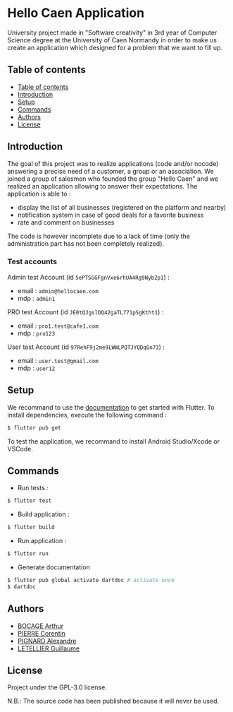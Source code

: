 # Hello Caen Application

University project made in "Software creativity" in 3rd year of Computer Science degree at the University of Caen Normandy in order to make us create an application which designed for a problem that we want to fill up.

## Table of contents

  - [Table of contents](#table-of-contents)
  - [Introduction](#introduction)
  - [Setup](#setup)
  - [Commands](#commands)
  - [Authors](#authors)
  - [License](#license)

## Introduction
The goal of this project was to realize applications (code and/or nocode) answering a precise need of a customer, a group or an association. We joined a group of salesmen who founded the group "Hello Caen" and we realized an application allowing to answer their expectations. The application is able to :
- display the list of all businesses (registered on the platform and nearby)
- notification system in case of good deals for a favorite business
- rate and comment on businesses

The code is however incomplete due to a lack of time (only the administration part has not been completely realized).

### Test accounts
Admin test Account (id `5ePTSGGFgnVxe6rhUA4Rg9Nyb2p1`) :
- email : `admin@hellocaen.com`
- mdp : `admin1`

PRO test Account (id `JE0tQJgslDQ42gaTL771pSgKtht1`) :
- email : `pro1.test@cafe1.com`
- mdp : `pro123`

User test Account (id `97RehF9j2me9LWWLPQTJYQDqGn73`) :
- email : `user.test@gmail.com`
- mdp : `user12`

## Setup
We recommand to use the [documentation](https://flutter.dev/docs/get-started/install) to get started with Flutter.
To install dependencies, execute the following command :
```sh
$ flutter pub get
```

To test the application, we recommand to install Android Studio/Xcode or VSCode.

## Commands
- Run tests :
```sh
$ flutter test
```

- Build application :
```sh
$ flutter build
```

- Run application :
```sh
$ flutter run
```

- Generate documentation
```sh
$ flutter pub global activate dartdoc # activate once
$ dartdoc
```

## Authors
- [BOCAGE Arthur](https://github.com/TurluTwoD)
- [PIERRE Corentin](https://github.com/coco-ia)
- [PIGNARD Alexandre](https://github.com/Myrani)
- [LETELLIER Guillaume](https://github.com/Guigui14460)

## License
Project under the GPL-3.0 license.

N.B.: The source code has been published because it will never be used.
